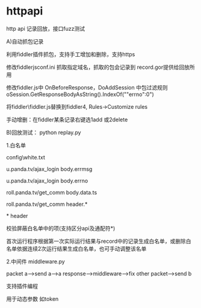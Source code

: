 # httpapi
http api  记录回放，接口fuzz测试

A)自动抓包记录

利用fiddler插件抓包，支持手工增加和删除，支持https

修改fiddlerjsconf.ini 抓取指定域名，抓取的包会记录到 record.gor提供给回放所用

修改fiddler.js中 OnBeforeResponse，DoAddSession 中包过滤规则
oSession.GetResponseBodyAsString().IndexOf("\"errno\":0") 

将fiddler\fiddler.js替换到fiddler4, Rules->Customize rules

手动增删：在fiddler某条记录右键选1add 或2delete

B)回放测试：
python replay.py

1.白名单

config\white.txt

u.panda.tv/ajax_login body.errmsg

u.panda.tv/ajax_login body.errno

roll.panda.tv/get_comm body.data.ts

roll.panda.tv/get_comm header.*

\* header

校验屏蔽白名单中的项(支持区分api及通配符*)

首次运行程序根据第一次实际运行结果与record中的记录生成白名单，或删除白名单依据连续2次运行结果生成白名单，也可手动调整该名单

2.中间件
middleware.py

packet a-->send a-->a response-->middleware-->fix other packet-->send b

支持插件编程

用于动态参数 如token
